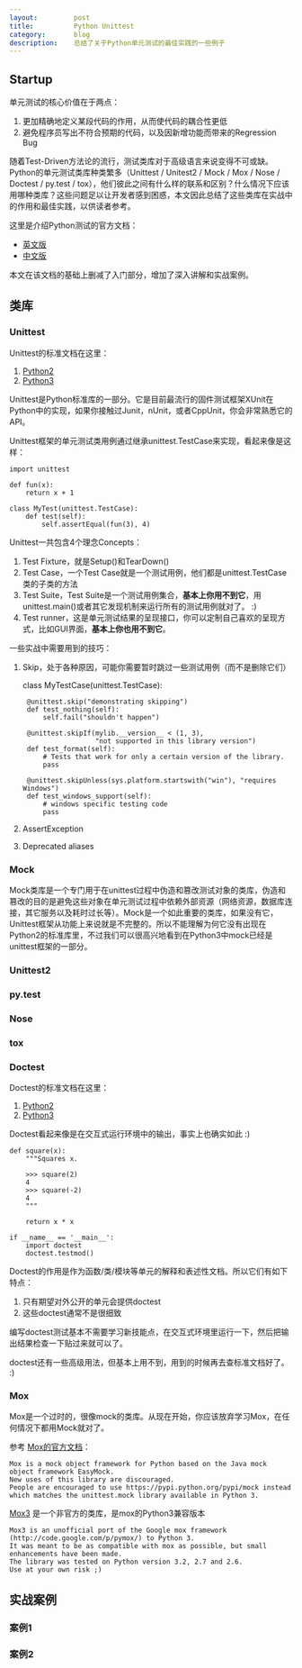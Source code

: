 ```yaml
---
layout:         post
title:          Python Unittest
category:       blog
description:    总结了关于Python单元测试的最佳实践的一些例子
---
```


## Startup

单元测试的核心价值在于两点：

1. 更加精确地定义某段代码的作用，从而使代码的耦合性更低
1. 避免程序员写出不符合预期的代码，以及因新增功能而带来的Regression Bug

随着Test-Driven方法论的流行，测试类库对于高级语言来说变得不可或缺。Python的单元测试类库种类繁多（Unittest / Unitest2 / Mock / Mox / Nose / Doctest / py.test / tox），他们彼此之间有什么样的联系和区别？什么情况下应该用哪种类库？这些问题足以让开发者感到困惑，本文因此总结了这些类库在实战中的作用和最佳实践，以供读者参考。

这里是介绍Python测试的官方文档：

- [英文版](http://docs.python-guide.org/en/latest/writing/tests/)
- [中文版](http://pythonguidecn.readthedocs.io/zh/latest/writing/tests.html)

本文在该文档的基础上删减了入门部分，增加了深入讲解和实战案例。

## 类库

### Unittest

Unittest的标准文档在这里：

1. [Python2](https://docs.python.org/2/library/unittest.html)
1. [Python3](https://docs.python.org/3/library/unittest.html)

Unittest是Python标准库的一部分。它是目前最流行的固件测试框架XUnit在Python中的实现，如果你接触过Junit，nUnit，或者CppUnit，你会非常熟悉它的API。

Unittest框架的单元测试类用例通过继承unittest.TestCase来实现，看起来像是这样：

	import unittest
	
	def fun(x):
	    return x + 1
	
	class MyTest(unittest.TestCase):
	    def test(self):
	        self.assertEqual(fun(3), 4)


Unittest一共包含4个理念Concepts：

1. Test Fixture，就是Setup()和TearDown()
1. Test Case，一个Test Case就是一个测试用例，他们都是unittest.TestCase类的子类的方法
1. Test Suite，Test Suite是一个测试用例集合，**基本上你用不到它**，用unittest.main()或者其它发现机制来运行所有的测试用例就对了。 :)
1. Test runner，这是单元测试结果的呈现接口，你可以定制自己喜欢的呈现方式，比如GUI界面，**基本上你也用不到它**。

一些实战中需要用到的技巧：

1. Skip，处于各种原因，可能你需要暂时跳过一些测试用例（而不是删除它们）

	class MyTestCase(unittest.TestCase):
	
	    @unittest.skip("demonstrating skipping")
	    def test_nothing(self):
	        self.fail("shouldn't happen")
	
	    @unittest.skipIf(mylib.__version__ < (1, 3),
	                     "not supported in this library version")
	    def test_format(self):
	        # Tests that work for only a certain version of the library.
	        pass
	
	    @unittest.skipUnless(sys.platform.startswith("win"), "requires Windows")
	    def test_windows_support(self):
	        # windows specific testing code
	        pass

1. AssertException
1. Deprecated aliases 

### Mock

Mock类库是一个专门用于在unittest过程中伪造和篡改测试对象的类库，伪造和篡改的目的是避免这些对象在单元测试过程中依赖外部资源（网络资源，数据库连接，其它服务以及耗时过长等）。Mock是一个如此重要的类库，如果没有它，Unittest框架从功能上来说就是不完整的。所以不能理解为何它没有出现在Python2的标准库里，不过我们可以很高兴地看到在Python3中mock已经是unittest框架的一部分。

### Unittest2

### py.test

### Nose

### tox

### Doctest

Doctest的标准文档在这里：

1. [Python2](https://docs.python.org/2/library/doctest.html)
1. [Python3](https://docs.python.org/3/library/doctest.html)

Doctest看起来像是在交互式运行环境中的输出，事实上也确实如此 :)
	
	def square(x):
	    """Squares x.
	
	    >>> square(2)
	    4
	    >>> square(-2)
	    4
	    """
	
	    return x * x
	
	if __name__ == '__main__':
	    import doctest
	    doctest.testmod()

Doctest的作用是作为函数/类/模块等单元的解释和表述性文档。所以它们有如下特点：

1. 只有期望对外公开的单元会提供doctest
1. 这些doctest通常不是很细致

编写doctest测试基本不需要学习新技能点，在交互式环境里运行一下，然后把输出结果检查一下贴过来就可以了。

doctest还有一些高级用法，但基本上用不到，用到的时候再去查标准文档好了。 :)

### Mox

Mox是一个过时的，很像mock的类库。从现在开始，你应该放弃学习Mox，在任何情况下都用Mock就对了。

参考 [Mox的官方文档](https://pypi.python.org/pypi/mox)：

	Mox is a mock object framework for Python based on the Java mock object framework EasyMock.
	New uses of this library are discouraged.
	People are encouraged to use https://pypi.python.org/pypi/mock instead which matches the unittest.mock library available in Python 3.

[Mox3](https://pypi.python.org/pypi/mox3) 是一个非官方的类库，是mox的Python3兼容版本

	Mox3 is an unofficial port of the Google mox framework (http://code.google.com/p/pymox/) to Python 3. 
	It was meant to be as compatible with mox as possible, but small enhancements have been made. 
	The library was tested on Python version 3.2, 2.7 and 2.6.
	Use at your own risk ;)

## 实战案例

### 案例1

### 案例2